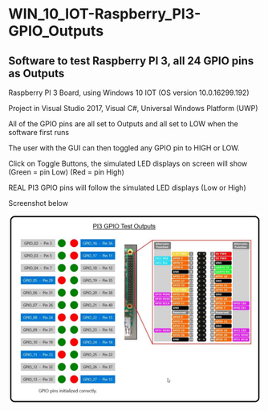 # WIN_10_IOT-Raspberry_PI3-GPIO_Outputs
## Software to test Raspberry PI 3, all 24 GPIO pins as Outputs

Raspberry PI 3 Board, using Windows 10 IOT (OS version 10.0.16299.192)

Project in Visual Studio 2017, Visual C#, Universal Windows Platform (UWP)

All of the GPIO pins are all set to Outputs and all set to LOW when the software first runs

The user with the GUI can then toggled any GPIO pin to HIGH or LOW.

Click on Toggle Buttons, the simulated LED displays on screen will show (Green = pin Low) (Red = pin High)

REAL PI3 GPIO pins will follow the simulated LED displays (Low or High)

Screenshot below


![Image](/Notes/Screenshot_PI3.jpg)

